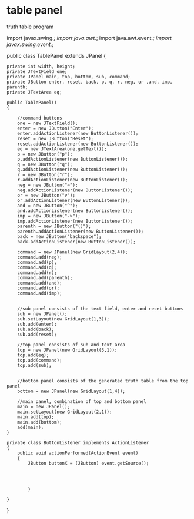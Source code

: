 # table panel
truth table program

import javax.swing.*;
import java.awt.*;
import java.awt.event.*;
import javax.swing.event.*;

public class TablePanel extends JPanel {

	private int width, height;
	private JTextField one;
	private JPanel main, top, bottom, sub, command;
	private JButton enter, reset, back, p, q, r, neg, or ,and, imp, parenth;
	private JTextArea eq;
	
	public TablePanel()
	{
		
		//command buttons 
		one = new JTextField();
		enter = new JButton("Enter");
		enter.addActionListener(new ButtonListener());
		reset = new JButton("Reset");
		reset.addActionListener(new ButtonListener());
		eq = new JTextArea(one.getText());
		p = new JButton("p");
		p.addActionListener(new ButtonListener());
		q = new JButton("q");
		q.addActionListener(new ButtonListener());
		r = new JButton("r");
		r.addActionListener(new ButtonListener());
		neg = new JButton("~");
		neg.addActionListener(new ButtonListener());
		or = new JButton("v");
		or.addActionListener(new ButtonListener());
		and = new JButton("^");
		and.addActionListener(new ButtonListener());
		imp = new JButton("->");
		imp.addActionListener(new ButtonListener());
		parenth = new JButton("()");
		parenth.addActionListener(new ButtonListener());
		back = new JButton("backspace");
		back.addActionListener(new ButtonListener());
		
		command = new JPanel(new GridLayout(2,4));
		command.add(neg);
		command.add(p);
		command.add(q);
		command.add(r);
		command.add(parenth);
		command.add(and);
		command.add(or);
		command.add(imp);
		
		
		//sub panel consists of the text field, enter and reset buttons
		sub = new JPanel();
		sub.setLayout(new GridLayout(1,3));
		sub.add(enter);
		sub.add(back);
		sub.add(reset);
		
		//top panel consists of sub and text area
		top = new JPanel(new GridLayout(3,1));
		top.add(eq);
		top.add(command);
		top.add(sub);
	
		
		//bottom panel consists of the generated truth table from the top panel
		bottom = new JPanel(new GridLayout(1,4));
		
		//main panel, combination of top and bottom panel
		main = new JPanel();
		main.setLayout(new GridLayout(2,1));
		main.add(top);
		main.add(bottom);
		add(main);
	}
	
	private class ButtonListener implements ActionListener
	{
		public void actionPerformed(ActionEvent event)
		{
			JButton buttonX = (JButton) event.getSource();
			
			
			

			}
		
	}
	
	
}
